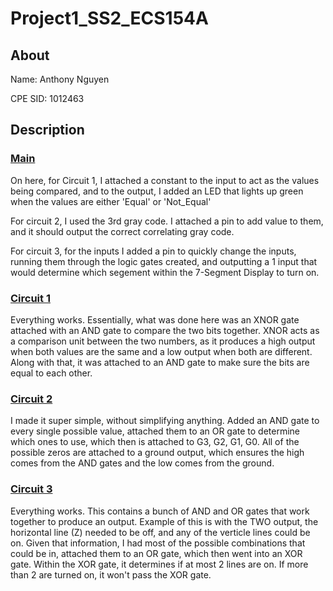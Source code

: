 # Project1_SS2_ECS154A

## About
Name: Anthony Nguyen

CPE SID: 1012463

## Description

### <u> Main </u>
On here, for Circuit 1, I attached a constant to the input to act as the values being compared, and to the output, I added an LED that lights up green when the values are either 'Equal' or 'Not_Equal'

For circuit 2, I used the 3rd gray code. I attached a pin to add value to them, and it should output the correct correlating gray code. 


For circuit 3, for the inputs I added a pin to quickly change the inputs, running them through the logic gates created, and outputting a 1 input that would determine which segement within the 7-Segment Display to turn on.


### <u> Circuit 1 </u>
Everything works. Essentially, what was done here was an XNOR gate attached with an AND gate to compare the two bits together. XNOR acts as a comparison unit between the two numbers, as it produces a high output when both values are the same and a low output when both are different. Along with that, it was attached to an AND gate to make sure the bits are equal to each other. 

###  <u> Circuit 2  </u>
I made it super simple, without simplifying anything. Added an AND gate to every single possible value, attached them to an OR gate to determine which ones to use, which then is attached to G3, G2, G1, G0. All of the possible zeros are attached to a ground output, which ensures the high comes from the AND gates and the low comes from the ground. 

### <u>  Circuit 3 </u>
Everything works. This contains a bunch of AND and OR gates that work together to produce an output. Example of this is with the TWO output, the horizontal line (Z) needed to be off, and any of the verticle lines could be on. Given that information, I had most of the possible combinations that could be in, attached them to an OR gate, which then went into an XOR gate. Within the XOR gate, it determines if at most 2 lines are on. If more than 2 are turned on, it won't pass the XOR gate. 
